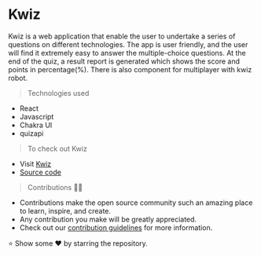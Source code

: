 # Kwiz

Kwiz is a web application that enable the user to undertake a series of questions on different technologies. The app is user friendly, and the user will find it extremely easy to answer the multiple-choice questions. At the end of the quiz, a result report is generated which shows the score and points in percentage(%). There is also component for multiplayer with kwiz robot. 

> Technologies used
- React
- Javascript
- Chakra UI
- quizapi

> To check out Kwiz
- Visit [Kwiz](https://kwiiz.netlify.app/)
- [Source code](https://github.com/codeboyfriend/Quiz)

> Contributions 👨‍💻
- Contributions make the open source community such an amazing place to learn, inspire, and create.
- Any contribution you make will be greatly appreciated.
- Check out our [contribution guidelines](./CONTRIBUTING.md) for more information.



⭐️ Show some ❤️ by starring the repository.

